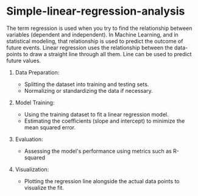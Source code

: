 # Simple-linear-regression-analysis 
The term regression is used when you try to find the relationship between variables (dependent and independent).
In Machine Learning, and in statistical modeling, that relationship is used to predict the outcome of future events.
Linear regression uses the relationship between the data-points to draw a straight line through all them.
Line can be used to predict future values.
1. Data Preparation:
   - Splitting the dataset into training and testing sets.
   - Normalizing or standardizing the data if necessary.

2. Model Training:
   - Using the training dataset to fit a linear regression model.
   - Estimating the coefficients (slope and intercept) to minimize the mean squared error.

3. Evaluation:
   - Assessing the model's performance using metrics such as R-squared

4. Visualization:
   - Plotting the regression line alongside the actual data points to visualize the fit.
